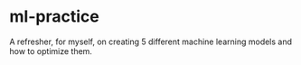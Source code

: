 # ml-practice
A refresher, for myself, on creating 5 different machine learning models and how to optimize them.
